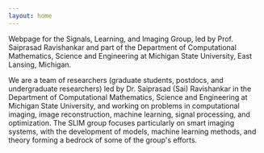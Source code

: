 ```yaml
---
layout: home
---
```


Webpage for the Signals, Learning, and Imaging Group,
led by Prof. Saiprasad Ravishankar and 
part of the Department of Computational Mathematics, Science and Engineering
at Michigan State University, East Lansing, Michigan.

We are a team of researchers (graduate students, postdocs, and undergraduate researchers) led by Dr. Saiprasad (Sai) Ravishankar in the Department of Computational Mathematics, Science and Engineering at Michigan State University, and working on problems in computational imaging, image reconstruction, machine learning, signal processing, and optimization. The SLIM group focuses particularly on smart imaging systems, with the development of models, machine learning methods, and theory forming a bedrock of some of the group's efforts.
